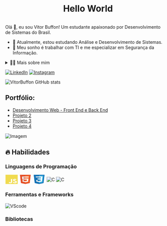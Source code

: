 <!-- Título -->
<div id="user-content-toc">
  <ul align="center">
    <summary><h1 style="display: inline-block">Hello World</h1></summary>
</div>

<!-- Apresentação -->
<p>
  Olá 👋, eu sou Vitor Buffon! Um estudante apaixonado por Desenvolvimento de Sistemas do Brasil.

  - 🌱 Atualmente, estou estudando Análise e Desenvolvimento de Sistemas.
  - 🔭 Meu sonho é trabalhar com TI e me especializar em Segurança da Informação.
</p>

<!-- Dropdown -->
<details>
  <summary>👨‍💻 Mais sobre mim</summary>

  - 💬 Tenho 20 anos, moro no Brasil. Possuo inglês básico e experiência com desenvolvimento web front end e back end, banco de dados e design. Já trabalhei em projetos que me proporcionaram desenvolver habilidades importantes como criatividade, comunicação, marketing, análise e gerenciamento de redes sociais.

  - ⚡ Gosto de ler, seja um bom livro, mangá ou quadrinhos, além de assistir a filmes e jogar! Acredito que nossos interesses pessoais contribuem para uma percepção mais refinada das coisas e para a resolução de problemas. \o/
</details>

<!-- Links -->
[![LinkedIn](https://img.shields.io/badge/LinkedIn-0077B5?style=for-the-badge&logo=linkedin&logoColor=white)](https://linkedin.com/in/vitor-buffon-2200221b7)
[![Instagram](https://img.shields.io/badge/Instagram-E4405F?style=for-the-badge&logo=instagram&logoColor=white)](https://www.instagram.com/vitorbuffon/)

<!-- GithubStats -->
![VitorBuffon GitHub stats](https://github-readme-stats.vercel.app/api?username=VitorBuffon&show_icons=true&theme=gotham)

<!-- Portfólio -->
## Portfólio:
- [Desenvolvimento Web - Front End e Back End](LINK_DO_SEU_PROJETO_1)
- [Projeto 2](LINK_DO_SEU_PROJETO_2)
- [Projeto 3](LINK_DO_SEU_PROJETO_3)
- [Projeto 4](LINK_DO_SEU_PROJETO_4)

<!-- GIF -->
<p align="left">
  <img align="center" src="https://i.pinimg.com/originals/15/e7/e3/15e7e300166c962d3b8a22f60b5cac9e.gif" alt="Imagem">
</p>

## 🔥 Habilidades
<!-- Habilidades: Linguagens de Programação -->
  <div style="flex-basis: 48%;">
    <h3>Linguagens de Programação</h3>
    <img align="center" alt="Js" height="30" width="40" src="https://raw.githubusercontent.com/devicons/devicon/master/icons/javascript/javascript-plain.svg">
    <img align="center" alt="HTML" height="30" width="40" src="https://raw.githubusercontent.com/devicons/devicon/master/icons/html5/html5-original.svg">
    <img align="center" alt="CSS" height="30" width="40" src="https://raw.githubusercontent.com/devicons/devicon/master/icons/css3/css3-original.svg">
    <img align="center" alt="C" height="30" width="40" src="https://cdn.jsdelivr.net/gh/devicons/devicon/icons/csharp/csharp-original.svg">
    <img align="center" alt="C" height="30" width="40" src="https://cdn.jsdelivr.net/gh/devicons/devicon/icons/c/c-original.svg">
  </div>
  
  <!-- Habilidades: Ferramentas e Frameworks -->
  <div style="flex-basis: 48%;">
    <h3>Ferramentas e Frameworks</h3>
    <img align="center" alt="VScode" height="30" width="40" src="https://cdn.jsdelivr.net/gh/devicons/devicon/icons/vscode/vscode-original.svg">
  </div>
  
  <!-- Habilidades: Bibliotecas -->
  <div style="flex-basis: 48%;">
    <h3>Bibliotecas</h3>
  </div>

